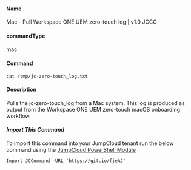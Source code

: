 #### Name

Mac - Pull Workspace ONE UEM zero-touch log | v1.0 JCCG

#### commandType

mac

#### Command

```
cat /tmp/jc-zero-touch_log.txt
```

#### Description

Pulls the jc-zero-touch_log from a Mac system. This log is produced as output from the Workspace ONE UEM zero-touch macOS onboarding workflow.

#### *Import This Command*

To import this command into your JumpCloud tenant run the below command using the [JumpCloud PowerShell Module](https://github.com/TheJumpCloud/support/wiki/Installing-the-JumpCloud-PowerShell-Module)

```
Import-JCCommand -URL 'https://git.io/fjeAJ'
```
